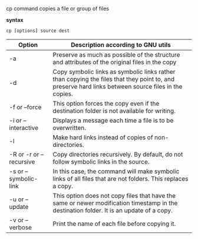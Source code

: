 cp command copies a file or group of files

**syntax** 

`cp [options] source dest`

Option	| Description according to GNU utils
--------|------------------------------------
-a	|Preserve as much as possible of the structure and attributes of the original files in the copy
-d	|Copy symbolic links as symbolic links rather than copying the files that they point to, and preserve hard links between source files in the copies.
-f or –force	|This option forces the copy even if the destination folder is not available for writing.
-i or –interactive	|Displays a message each time a file is to be overwritten.
-l	|Make hard links instead of copies of non-directories.
-R or -r or –recursive	|Copy directories recursively. By default, do not follow symbolic links in the source.
-s or –symbolic-link	|In this case, the command will make symbolic links of all files that are not folders. This replaces a copy.
-u or –update	|This option does not copy files that have the same or newer modification timestamp in the destination folder. It is an update of a copy.
-v or –verbose	|Print the name of each file before copying it.